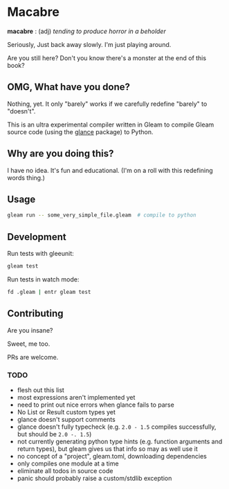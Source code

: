 # Macabre

**macabre** : (adj) _tending to produce horror in a beholder_

Seriously, Just back away slowly. I'm just playing around.

Are you still here? Don't you know there's a monster at the end of this book?

## OMG, What have you done?

Nothing, yet. It only "barely" works if we carefully redefine "barely" to "doesn't".

This is an ultra experimental compiler written in Gleam to compile Gleam source code (using
the [glance](https://hexdocs.pm/glance/) package) to Python.

## Why are you doing this?

I have no idea. It's fun and educational. (I'm on a roll with this redefining words thing.)

## Usage

```sh
gleam run -- some_very_simple_file.gleam  # compile to python
```

## Development

Run tests with gleeunit:

```sh
gleam test
```

Run tests in watch mode:

```sh
fd .gleam | entr gleam test
```

## Contributing

Are you insane?

Sweet, me too.

PRs are welcome.

### TODO

- flesh out this list
- most expressions aren't implemented yet
- need to print out nice errors when glance fails to parse
- No List or Result custom types yet
- glance doesn't support comments
- glance doesn't fully typecheck (e.g. `2.0 - 1.5` compiles successfully, but should be `2.0 -. 1.5`)
- not currently generating python type hints (e.g. function arguments and return types), but gleam gives us that info so may as well use it
- no concept of a "project", gleam.toml, downloading dependencies
- only compiles one module at a time
- eliminate all todos in source code
- panic should probably raise a custom/stdlib exception
